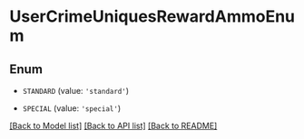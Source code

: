 # UserCrimeUniquesRewardAmmoEnum


## Enum

* `STANDARD` (value: `'standard'`)

* `SPECIAL` (value: `'special'`)

[[Back to Model list]](../README.md#documentation-for-models) [[Back to API list]](../README.md#documentation-for-api-endpoints) [[Back to README]](../README.md)


